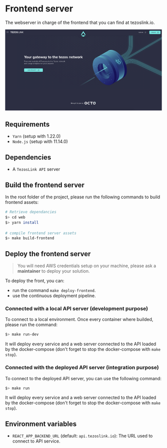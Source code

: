 # Frontend server

The webserver in charge of the frontend that you can find at tezoslink.io.

![Frontpage](../img/frontpage.png "FrontPage")

## Requirements

- `Yarn` (setup with 1.22.0)
- `Node.js` (setup with 11.14.0)

## Dependencies

- A `TezosLink API` server

## Build the frontend server

In the root folder of the project, please run the following commands to build frontend assets:

```bash
# Retrieve dependancies
$> cd web
$> yarn install

# compile frontend server assets
$> make build-frontend
```

## Deploy the frontend server

> You will need AWS credentials setup on your machine, please ask a **maintainer** to deploy your solution.

To deploy the front, you can:
- run the command `make deploy-frontend`.
- use the continuous deployment pipeline.

### Connected with a local API server (development purpose)

To connect to a local environment. Once every container where builded, please run the command:

```bash
$> make run-dev
```

It will deploy every service and a web server connected to the API
loaded by the docker-compose (don't forget to stop the docker-compose with `make stop`).

### Connected with the deployed API server (integration purpose)

To connect to the deployed API server, you can use the following command:

```bash
$> make run
```

It will deploy every service and a web server connected to the API
loaded by the docker-compose (don't forget to stop the docker-compose with `make stop`).

## Environment variables

- `REACT_APP_BACKEND_URL` (default: `api.tezoslink.io`): The URL used to connect to API service.